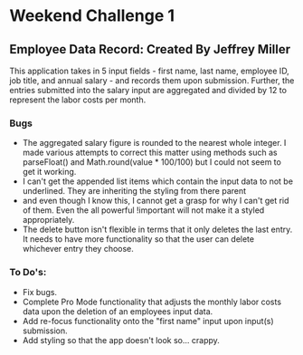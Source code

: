 # Weekend Challenge 1

## Employee Data Record: Created By Jeffrey Miller
This application takes in 5 input fields - first name, last name, employee ID, job title,
and annual salary - and records them upon submission.  Further, the entries submitted
into the salary input are aggregated and divided by 12 to represent the labor costs per month.

### Bugs
- The aggregated salary figure is rounded to the nearest whole integer. I made various
attempts to correct this matter using methods such as parseFloat() and Math.round(value * 100/100) but I could not seem to get it working.
- I can't get the appended list items which contain the input data to not be underlined. They are
inheriting the styling from there parent <li> and even though I know this, I cannot get a grasp
for why I can't get rid of them. Even the all powerful !important will not make it a styled appropriately.
- The delete button isn't flexible in terms that it only deletes the last entry. It
needs to have more functionality so that the user can delete whichever entry they choose.

### To Do's:
- Fix bugs.
- Complete Pro Mode functionality that adjusts the monthly labor costs data upon the deletion of
an employees input data.
- Add re-focus functionality onto the "first name" input upon input(s) submission.
- Add styling so that the app doesn't look so... crappy.
